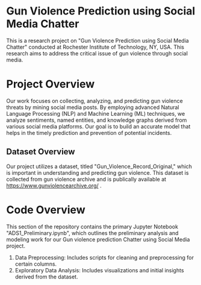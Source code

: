 # Gun Violence Prediction using Social Media Chatter
This is a research project on "Gun Violence Prediction using Social Media Chatter" conducted at Rochester Institute of Technology, NY, USA. This research aims to address the critical issue of gun violence through social media.

# Project Overview
Our work focuses on collecting, analyzing, and predicting gun violence threats by mining social media posts. By employing advanced Natural Language Processing (NLP) and Machine Learning (ML) techniques, we analyze sentiments, named entities, and knowledge graphs derived from various social media platforms. Our goal is to build an accurate model that helps in the timely prediction and prevention of potential incidents.

## Dataset Overview
Our project utilizes a dataset, titled "Gun_Violence_Record_Original," which is important in understanding and predicting gun violence. This dataset is collected from gun violence archive and is publically available at https://www.gunviolencearchive.org/ .

# Code Overview
This section of the repository contains the primary Jupyter Notebook "ADS1_Preliminary.ipynb", which outlines the preliminary analysis and modeling work for our Gun violence prediction Chatter using Social Media project.
1. Data Preprocessing: Includes scripts for cleaning and preprocessing for certain columns.
2. Exploratory Data Analysis: Includes visualizations and initial insights derived from the dataset.
